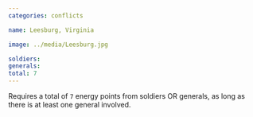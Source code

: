 ```yaml
---
categories: conflicts

name: Leesburg, Virginia

image: ../media/Leesburg.jpg

soldiers:
generals:
total: 7
---
```


Requires a total of ```7``` energy points from soldiers OR generals, as long as there is at least one general involved.
